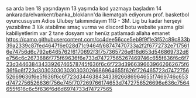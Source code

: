 sa arda ben 18 yaşındayım 13 yaşımda kod yazmaya başladım 14 
ankarada/elvankent/banka_blokların'da ikematgah ediyorum
prof. basketbol oyuncusuyum Adios Ulubey takımındayım  11G - 3M. Lig 
bu kadar herşeyi yazabilme 3 lük atabilme smaç vurma ve discord botu website yazma gibi kabiliyetlerim var
2 tane dosyam var henüz patlamadı
allaha emanet
https://camo.githubusercontent.com/cc4dee56cce5eb9f9f1e3f52c89c833b39a2339c87fed4647f6e028d71c9464f/68747470733a2f2f6772732e7175616e74756d6c792e6465762f6170692f3f757365726e616d653d546869732d6e756c6c2673686f775f69636f6e733d74727565267469746c655f636f6c6f723d34463843433926746578745f636f6c6f723d3966396639662662675f636f6c6f723d303030303030303026686964655f626f726465723d747275652669636f6e5f636f6c6f723d34463843433926686964655f7469746c653d7472756526636f756e745f707269766174653d7472756526696e636c7564655f616c6c5f636f6d6d6974733d74727565
